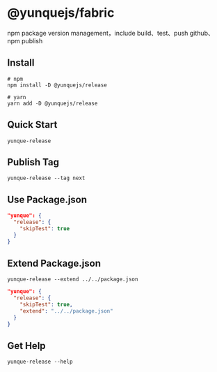 # @yunquejs/fabric
npm package version management，include build、test、push github、npm publish

## Install
```
# npm
npm install -D @yunquejs/release

# yarn
yarn add -D @yunquejs/release
```

## Quick Start
```
yunque-release
```

## Publish Tag
```
yunque-release --tag next
```

## Use Package.json
```json
"yunque": {
  "release": {
    "skipTest": true
  }
}
```

## Extend Package.json
```
yunque-release --extend ../../package.json
```
```json
"yunque": {
  "release": {
    "skipTest": true,
    "extend": "../../package.json"
  }
}
```

## Get Help
```
yunque-release --help
```

